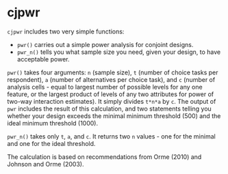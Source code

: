 # cjpwr
`cjpwr` includes two very simple functions:  

- `pwr()` carries out a simple power analysis for conjoint designs.   
- `pwr_n()` tells you what sample size you need, given your design, to have acceptable power.

`pwr()` takes four arguments: `n` (sample size), `t` (number of choice tasks per respondent), `a` (number of alternatives per choice task), and `c` (number of analysis cells - equal to largest number of possible levels for any one feature, or the largest product of levels of any two attributes for power of two-way interaction estimates). It simply divides `t*n*a` by `c`. The output of `pwr` includes the result of this calculation, and two statements telling you whether your design exceeds the minimal minimum threshold (500) and the ideal minimum threshold (1000). 

`pwr_n()` takes only `t`, `a`, and `c`. It returns two `n` values - one for the minimal and one for the ideal threshold.

The calculation is based on recommendations from Orme (2010) and Johnson and Orme (2003).
